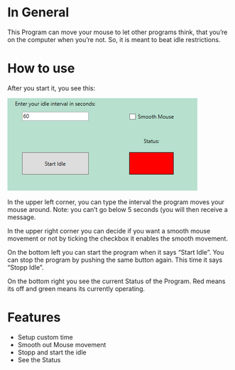# In General
This Program can move your mouse to let other programs think, that you’re on the computer when you’re not. So, it is meant to beat idle restrictions.
# How to use
After you start it, you see this:
 
![Alt Text](Example%20picture.PNG)

In the upper left corner, you can type the interval the program moves your mouse around. Note: you can’t go below 5 seconds (you will then receive a message.

In the upper right corner you can decide if you want a smooth mouse movement or not by ticking the checkbox it enables the smooth movement.

On the bottom left you can start the program when it says “Start Idle”. You can stop the program by pushing the same button again. This time it says “Stopp Idle”.

On the bottom right you see the current Status of the Program. Red means its off and green means its currently operating.

# Features
-	Setup custom time
-	Smooth out Mouse movement
-	Stopp and start the idle
-	See the Status
